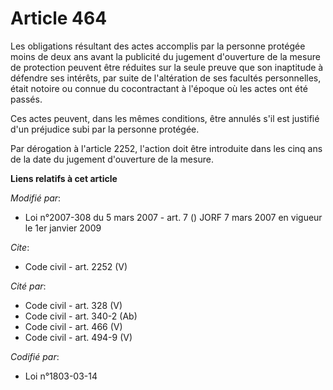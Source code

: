 # Article 464

Les obligations résultant des actes accomplis par la personne protégée moins de deux ans avant la publicité du jugement
d'ouverture de la mesure de protection peuvent être réduites sur la seule preuve que son inaptitude à défendre ses intérêts,
par suite de l'altération de ses facultés personnelles, était notoire ou connue du cocontractant à l'époque où les actes ont
été passés. 

Ces actes peuvent, dans les mêmes conditions, être annulés s'il est justifié d'un préjudice subi par la personne protégée. 

Par dérogation à l'article 2252, l'action doit être introduite dans les cinq ans de la date du jugement d'ouverture de la
mesure.

**Liens relatifs à cet article**

_Modifié par_:

  - Loi n°2007-308 du 5 mars 2007 - art. 7 () JORF 7 mars 2007 en vigueur le 1er janvier 2009

_Cite_:

  - Code civil - art. 2252 (V)

_Cité par_:

  - Code civil - art. 328 (V)
  - Code civil - art. 340-2 (Ab)
  - Code civil - art. 466 (V)
  - Code civil - art. 494-9 (V)

_Codifié par_:

  - Loi n°1803-03-14
